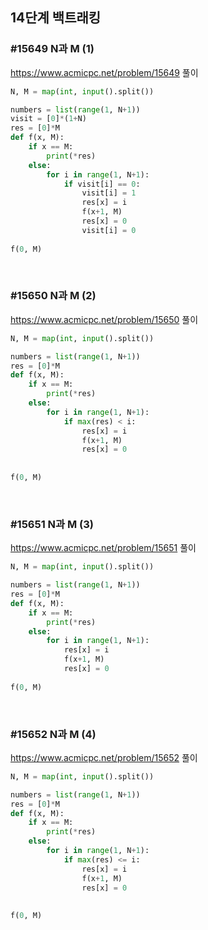 ## 14단계 백트래킹
### #15649 N과 M (1)
https://www.acmicpc.net/problem/15649
풀이
```python
N, M = map(int, input().split())

numbers = list(range(1, N+1))
visit = [0]*(1+N)
res = [0]*M
def f(x, M):
    if x == M:
        print(*res)
    else:
        for i in range(1, N+1):
            if visit[i] == 0:
                visit[i] = 1
                res[x] = i
                f(x+1, M)
                res[x] = 0
                visit[i] = 0
            
f(0, M)
```

<br>

### #15650 N과 M (2)
https://www.acmicpc.net/problem/15650
풀이
```python
N, M = map(int, input().split())

numbers = list(range(1, N+1))
res = [0]*M
def f(x, M):
    if x == M:
        print(*res)
    else:
        for i in range(1, N+1):
            if max(res) < i:
                res[x] = i
                f(x+1, M)
                res[x] = 0
                
            
f(0, M)

```

<br>

### #15651 N과 M (3)
https://www.acmicpc.net/problem/15651
풀이
```python
N, M = map(int, input().split())

numbers = list(range(1, N+1))
res = [0]*M
def f(x, M):
    if x == M:
        print(*res)
    else:
        for i in range(1, N+1):
            res[x] = i
            f(x+1, M)
            res[x] = 0
                 
f(0, M)

```

<br>


### #15652 N과 M (4)
https://www.acmicpc.net/problem/15652
풀이
```python
N, M = map(int, input().split())

numbers = list(range(1, N+1))
res = [0]*M
def f(x, M):
    if x == M:
        print(*res)
    else:
        for i in range(1, N+1):
            if max(res) <= i:
                res[x] = i
                f(x+1, M)
                res[x] = 0
                
            
f(0, M)
```

<br>


